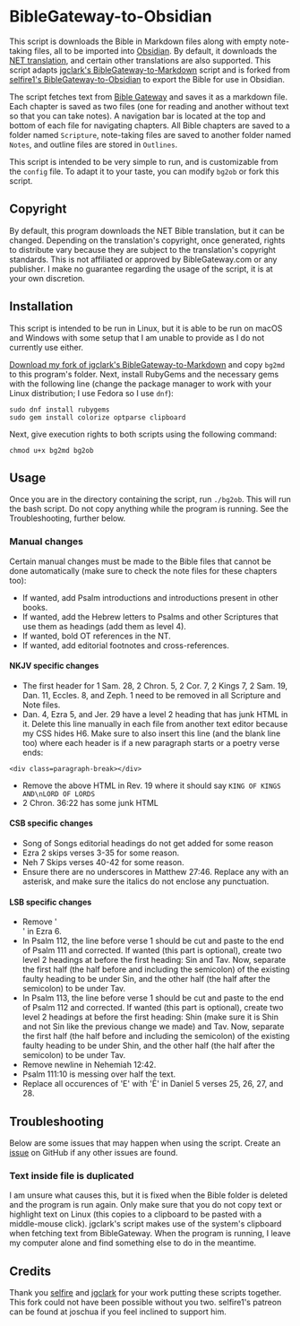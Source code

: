 # BibleGateway-to-Obsidian

This script is downloads the Bible in Markdown files along with empty note-taking files, all to be imported into [Obsidian](https://obsidian.md/). By default, it downloads the [NET translation](https://www.biblegateway.com/versions/New-English-Translation-NET-Bible/), and certain other translations are also supported. This script adapts [jgclark's BibleGateway-to-Markdown](https://github.com/jgclark/BibleGateway-to-Markdown) script and is forked from [selfire1's BibleGateway-to-Obsidian](https://github.com/selfire1/BibleGateway-to-Obsidian) to export the Bible for use in Obsidian.

The script fetches text from [Bible Gateway](https://www.biblegateway.com/) and saves it as a markdown file. Each chapter is saved as two files (one for reading and another without text so that you can take notes). A navigation bar is located at the top and bottom of each file for navigating chapters. All Bible chapters are saved to a folder named `Scripture`, note-taking files are saved to another folder named `Notes`, and outline files are stored in `Outlines`.

This script is intended to be very simple to run, and is customizable from the `config` file. To adapt it to your taste, you can modify `bg2ob` or fork this script.

## Copyright

By default, this program downloads the NET Bible translation, but it can be changed. Depending on the translation's copyright, once generated, rights to distribute vary because they are subject to the translation's copyright standards. This is not affiliated or approved by BibleGateway.com or any publisher. I make no guarantee regarding the usage of the script, it is at your own discretion.

## Installation

This script is intended to be run in Linux, but it is able to be run on macOS and Windows with some setup that I am unable to provide as I do not currently use either.

[Download my fork of jgclark's BibleGateway-to-Markdown](https://github.com/prestonharberts/biblegateway-to-markdown) and copy `bg2md` to this program's folder. Next, install RubyGems and the necessary gems with the following line (change the package manager to work with your Linux distribution; I use Fedora so I use `dnf`):

```
sudo dnf install rubygems
sudo gem install colorize optparse clipboard
```

Next, give execution rights to both scripts using the following command:

```
chmod u+x bg2md bg2ob
```

## Usage

Once you are in the directory containing the script, run `./bg2ob`. This will run the bash script. Do not copy anything while the program is running. See the Troubleshooting, further below.

### Manual changes

Certain manual changes must be made to the Bible files that cannot be done automatically (make sure to check the note files for these chapters too):

- If wanted, add Psalm introductions and introductions present in other books.
- If wanted, add the Hebrew letters to Psalms and other Scriptures that use them as headings (add them as level 4).
- If wanted, bold OT references in the NT.
- If wanted, add editorial footnotes and cross-references.

#### NKJV specific changes

- The first header for 1 Sam. 28, 2 Chron. 5, 2 Cor. 7, 2 Kings 7, 2 Sam. 19, Dan. 11, Eccles. 8, and Zeph. 1 need to be removed in all Scripture and Note files.
- Dan. 4, Ezra 5, and Jer. 29 have a level 2 heading that has junk HTML in it. Delete this line manually in each file from another text editor because my CSS hides H6. Make sure to also insert this line (and the blank line too) where each header is if a new paragraph starts or a poetry verse ends:

```
<div class=paragraph-break></div>

```

- Remove the above HTML in Rev. 19 where it should say `KING OF KINGS AND\nLORD OF LORDS`
- 2 Chron. 36:22 has some junk HTML

#### CSB specific changes

- Song of Songs editorial headings do not get added for some reason
- Ezra 2 skips verses 3-35 for some reason.
- Neh 7 Skips verses 40-42 for some reason.
- Ensure there are no underscores in Matthew 27:46. Replace any with an asterisk, and make sure the italics do not enclose any punctuation.

#### LSB specific changes

- Remove '<div class ="left-1">' in Ezra 6.
- In Psalm 112, the line before verse 1 should be cut and paste to the end of Psalm 111 and corrected. If wanted (this part is optional), create two level 2 headings at before the first heading: Sin and Tav. Now, separate the first half (the half before and including the semicolon) of the existing faulty heading to be under Sin, and the other half (the half after the semicolon) to be under Tav.
- In Psalm 113, the line before verse 1 should be cut and paste to the end of Psalm 112 and corrected. If wanted (this part is optional), create two level 2 headings at before the first heading: Shin (make sure it is Shin and not Sin like the previous change we made) and Tav. Now, separate the first half (the half before and including the semicolon) of the existing faulty heading to be under Shin, and the other half (the half after the semicolon) to be under Tav.
- Remove newline in Nehemiah 12:42.
- Psalm 111:10 is messing over half the text.
- Replace all occurences of 'E' with 'Ē' in Daniel 5 verses 25, 26, 27, and 28.

## Troubleshooting

Below are some issues that may happen when using the script. Create an [issue](https://github.com/prestonharberts/biblegateway-to-obsidian/issues) on GitHub if any other issues are found.

### Text inside file is duplicated

I am unsure what causes this, but it is fixed when the Bible folder is deleted and the program is run again. Only make sure that you do not copy text or highlight text on Linux (this copies to a clipboard to be pasted with a middle-mouse click). jgclark's script makes use of the system's clipboard when fetching text from BibleGateway. When the program is running, I leave my computer alone and find something else to do in the meantime.

## Credits

Thank you [selfire](https://github.com/selfire1) and [jgclark](https://github.com/jgclark) for your work putting these scripts together. This fork could not have been possible without you two. selfire1's patreon can be found at joschua if you feel inclined to support him.
